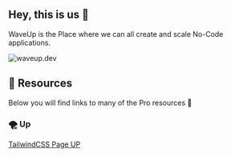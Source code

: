## Hey, this is us 👋

WaveUp is the Place where we can all create and scale No-Code applications.

![waveup.dev](https://cldup.com/ivkQGJuTpW.png)

## 🍿 Resources

Below you will find links to many of the Pro resources 🙌

### 🌪 Up 

[TailwindCSS Page UP](https://github.com/waveup-dev/up.git)

